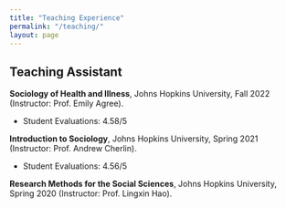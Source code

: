 ```yaml
---
title: "Teaching Experience"
permalink: "/teaching/"
layout: page
---
```


## Teaching Assistant

**Sociology of Health and Illness**, Johns Hopkins University, Fall 2022 (Instructor: Prof. Emily Agree). 
- Student Evaluations: 4.58/5 

**Introduction to Sociology**, Johns Hopkins University, Spring 2021 (Instructor: Prof. Andrew Cherlin). 
- Student Evaluations: 4.56/5 

**Research Methods for the Social Sciences**, Johns Hopkins University, Spring 2020 (Instructor: Prof. Lingxin Hao).
